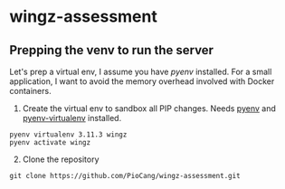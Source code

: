 # wingz-assessment
## Prepping the venv to run the server
Let's prep a virtual env, I assume you have *pyenv* installed.
For a small application, I want to avoid the memory overhead involved with Docker containers.

1. Create the virtual env to sandbox all PIP changes. Needs [pyenv](https://formulae.brew.sh/formula/pyenv) and [pyenv-virtualenv](https://formulae.brew.sh/formula/pyenv-virtualenv) installed.
```
pyenv virtualenv 3.11.3 wingz
pyenv activate wingz
```

2. Clone the repository
```
git clone https://github.com/PioCang/wingz-assessment.git
```
